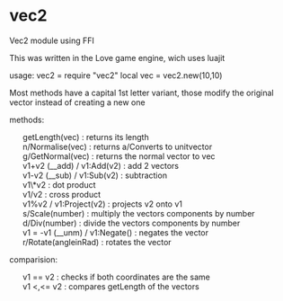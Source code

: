 # vec2
Vec2 module using FFI

This was written in the Love game engine, wich uses luajit

usage:
vec2 = require "vec2"
local vec = vec2.new(10,10)

Most methods have a capital 1st letter variant, those modify the original vector instead of creating a new one

methods:
 <ul style = "list-style-type:none;">
  <li>getLength(vec) : returns its length</li>
  <li>n/Normalise(vec) : returns a/Converts to unitvector</li>
  <li>g/GetNormal(vec) : returns the normal vector to vec</li>
  <li></li>
  <li>v1+v2 (__add) / v1:Add(v2) : add 2 vectors</li>
  <li>v1-v2 (__sub) / v1:Sub(v2) : subtraction</li>
  <li></li>
  <li>v1\*v2 : dot product</li>
  <li>v1/v2 : cross product</li>
  <li>v1%v2 / v1:Project(v2) : projects v2 onto v1</li>
  <li></li>
  <li>s/Scale(number) : multiply the vectors components by number</li>
  <li>d/Div(number) : divide the vectors components by number</li>
  <li></li>
  <li>v1 = -v1 (__unm) / v1:Negate() : negates the vector</li>
  <li>r/Rotate(angleinRad) : rotates the vector</li>
 </ul>
 
 comparision:
 <ul style = "list-style-type:none;">
  <li>v1 == v2 : checks if both coordinates are the same</li>
  <li>v1 <,<= v2 : compares getLength of the vectors</li>
 <ul>
